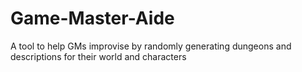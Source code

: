 Game-Master-Aide
================

A tool to help GMs improvise by randomly generating dungeons and descriptions for their world and characters

